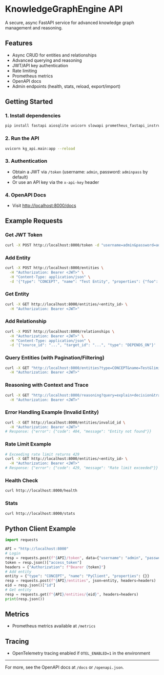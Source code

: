 # KnowledgeGraphEngine API

A secure, async FastAPI service for advanced knowledge graph management and reasoning.

## Features
- Async CRUD for entities and relationships
- Advanced querying and reasoning
- JWT/API key authentication
- Rate limiting
- Prometheus metrics
- OpenAPI docs
- Admin endpoints (health, stats, reload, export/import)

## Getting Started

### 1. Install dependencies
```bash
pip install fastapi aiosqlite uvicorn slowapi prometheus_fastapi_instrumentator pydantic
```

### 2. Run the API
```bash
uvicorn kg_api.main:app --reload
```

### 3. Authentication
- Obtain a JWT via `/token` (username: `admin`, password: `adminpass` by default)
- Or use an API key via the `x-api-key` header

### 4. OpenAPI Docs
- Visit [http://localhost:8000/docs](http://localhost:8000/docs)

## Example Requests

### Get JWT Token
```bash
curl -X POST http://localhost:8000/token -d "username=admin&password=adminpass"
```

### Add Entity
```bash
curl -X POST http://localhost:8000/entities \
  -H "Authorization: Bearer <JWT>" \
  -H "Content-Type: application/json" \
  -d '{"type": "CONCEPT", "name": "Test Entity", "properties": {"foo": "bar"}}'
```

### Get Entity
```bash
curl -X GET http://localhost:8000/entities/<entity_id> \
  -H "Authorization: Bearer <JWT>"
```

### Add Relationship
```bash
curl -X POST http://localhost:8000/relationships \
  -H "Authorization: Bearer <JWT>" \
  -H "Content-Type: application/json" \
  -d '{"source_id": "...", "target_id": "...", "type": "DEPENDS_ON"}'
```

### Query Entities (with Pagination/Filtering)
```bash
curl -X GET "http://localhost:8000/entities?type=CONCEPT&name=Test&limit=10&offset=0" \
  -H "Authorization: Bearer <JWT>"
```

### Reasoning with Context and Trace
```bash
curl -X GET "http://localhost:8000/reasoning?query=explain+decision&trace=1" \
  -H "Authorization: Bearer <JWT>"
```

### Error Handling Example (Invalid Entity)
```bash
curl -X GET http://localhost:8000/entities/invalid_id \
  -H "Authorization: Bearer <JWT>"
# Response: {"error": {"code": 404, "message": "Entity not found"}}
```

### Rate Limit Example
```bash
# Exceeding rate limit returns 429
curl -X GET http://localhost:8000/entities/<entity_id> \
  -H "Authorization: Bearer <JWT>"
# Response: {"error": {"code": 429, "message": "Rate limit exceeded"}}
```

### Health Check
```bash
curl http://localhost:8000/health
```

### Stats
```bash
curl http://localhost:8000/stats
```

## Python Client Example
```python
import requests

API = "http://localhost:8000"
# Login
resp = requests.post(f"{API}/token", data={"username": "admin", "password": "adminpass"})
token = resp.json()["access_token"]
headers = {"Authorization": f"Bearer {token}"}
# Add entity
entity = {"type": "CONCEPT", "name": "PyClient", "properties": {}}
resp = requests.post(f"{API}/entities", json=entity, headers=headers)
eid = resp.json()["id"]
# Get entity
resp = requests.get(f"{API}/entities/{eid}", headers=headers)
print(resp.json())
```

## Metrics
- Prometheus metrics available at `/metrics`

## Tracing
- OpenTelemetry tracing enabled if `OTEL_ENABLED=1` in the environment

---

For more, see the OpenAPI docs at `/docs` or `/openapi.json`.